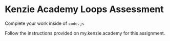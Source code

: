 # Kenzie Academy Loops Assessment

Complete your work inside of `code.js`

Follow the instructions provided on my.kenzie.academy for this assignment.
